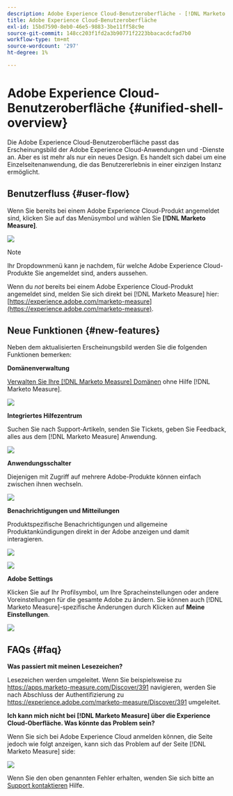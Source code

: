 ```yaml
---
description: Adobe Experience Cloud-Benutzeroberfläche - [!DNL Marketo Measure] - Produktdokumentation
title: Adobe Experience Cloud-Benutzeroberfläche
exl-id: 15bd7590-8eb0-46e5-9883-3be11ff58c9e
source-git-commit: 148cc203f1fd2a3b90771f2223bbacacdcfad7b0
workflow-type: tm+mt
source-wordcount: '297'
ht-degree: 1%

---
```


# Adobe Experience Cloud-Benutzeroberfläche {#unified-shell-overview}

Die Adobe Experience Cloud-Benutzeroberfläche passt das Erscheinungsbild der Adobe Experience Cloud-Anwendungen und -Dienste an. Aber es ist mehr als nur ein neues Design. Es handelt sich dabei um eine Einzelseitenanwendung, die das Benutzererlebnis in einer einzigen Instanz ermöglicht.

## Benutzerfluss {#user-flow}

Wenn Sie bereits bei einem Adobe Experience Cloud-Produkt angemeldet sind, klicken Sie auf das Menüsymbol und wählen Sie **[!DNL Marketo Measure]**.

![](assets/unified-shell-overview-4.png)

>[!NOTE]
>
>Ihr Dropdownmenü kann je nachdem, für welche Adobe Experience Cloud-Produkte Sie angemeldet sind, anders aussehen.

Wenn du _not_ bereits bei einem Adobe Experience Cloud-Produkt angemeldet sind, melden Sie sich direkt bei [!DNL Marketo Measure] hier: [https://experience.adobe.com/marketo-measure](https://experience.adobe.com/marketo-measure).

## Neue Funktionen {#new-features}

Neben dem aktualisierten Erscheinungsbild werden Sie die folgenden Funktionen bemerken:

**Domänenverwaltung**

[Verwalten Sie Ihre [!DNL Marketo Measure] Domänen](/help/marketo-measure-and-adobe/domain-management.md) ohne Hilfe [!DNL Marketo Measure].

![](assets/unified-shell-overview-5.png)

**Integriertes Hilfezentrum**

Suchen Sie nach Support-Artikeln, senden Sie Tickets, geben Sie Feedback, alles aus dem [!DNL Marketo Measure] Anwendung.

![](assets/unified-shell-overview-6.png)

**Anwendungsschalter**

Diejenigen mit Zugriff auf mehrere Adobe-Produkte können einfach zwischen ihnen wechseln.

![](assets/unified-shell-overview-7.png)

**Benachrichtigungen und Mitteilungen**

Produktspezifische Benachrichtigungen und allgemeine Produktankündigungen direkt in der Adobe anzeigen und damit interagieren.

![](assets/unified-shell-overview-8.png)

![](assets/unified-shell-overview-9.png)

**Adobe Settings**

Klicken Sie auf Ihr Profilsymbol, um Ihre Spracheinstellungen oder andere Voreinstellungen für die gesamte Adobe zu ändern. Sie können auch [!DNL Marketo Measure]-spezifische Änderungen durch Klicken auf **Meine Einstellungen**.

![](assets/unified-shell-overview-10.png)

## FAQs {#faq}

**Was passiert mit meinen Lesezeichen?**

Lesezeichen werden umgeleitet. Wenn Sie beispielsweise zu https://apps.marketo-measure.com/Discover/391 navigieren, werden Sie nach Abschluss der Authentifizierung zu https://experience.adobe.com/marketo-measure/Discover/391 umgeleitet.

**Ich kann mich nicht bei [!DNL Marketo Measure] über die Experience Cloud-Oberfläche. Was könnte das Problem sein?**

Wenn Sie sich bei Adobe Experience Cloud anmelden können, die Seite jedoch wie folgt anzeigen, kann sich das Problem auf der Seite [!DNL Marketo Measure] side:

![](assets/unified-shell-overview-11.png)

Wenn Sie den oben genannten Fehler erhalten, wenden Sie sich bitte an [Support kontaktieren](https://nation.marketo.com/t5/support/ct-p/Support) Hilfe.
